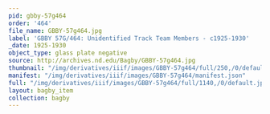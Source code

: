 ```yaml
---
pid: gbby-57g464
order: '464'
file_name: GBBY-57g464.jpg
label: 'GBBY 57G/464: Unidentified Track Team Members - c1925-1930'
_date: 1925-1930
object_type: glass plate negative
source: http://archives.nd.edu/Bagby/GBBY-57g464.jpg
thumbnail: "/img/derivatives/iiif/images/GBBY-57g464/full/250,/0/default.jpg"
manifest: "/img/derivatives/iiif/images/GBBY-57g464/manifest.json"
full: "/img/derivatives/iiif/images/GBBY-57g464/full/1140,/0/default.jpg"
layout: bagby_item
collection: bagby
---
```

